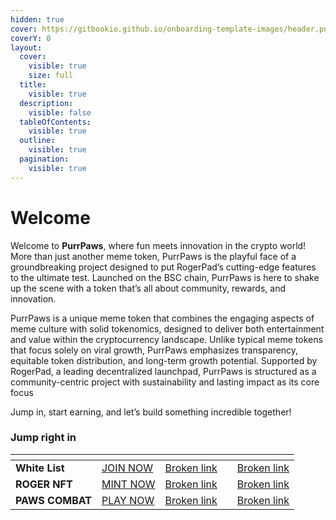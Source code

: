 ```yaml
---
hidden: true
cover: https://gitbookio.github.io/onboarding-template-images/header.png
coverY: 0
layout:
  cover:
    visible: true
    size: full
  title:
    visible: true
  description:
    visible: false
  tableOfContents:
    visible: true
  outline:
    visible: true
  pagination:
    visible: true
---
```


# Welcome

Welcome to **PurrPaws**, where fun meets innovation in the crypto world! More than just another meme token, PurrPaws is the playful face of a groundbreaking project designed to put RogerPad’s cutting-edge features to the ultimate test. Launched on the BSC chain, PurrPaws is here to shake up the scene with a token that’s all about community, rewards, and innovation.

PurrPaws is a unique meme token that combines the engaging aspects of meme culture with solid tokenomics, designed to deliver both entertainment and value within the cryptocurrency landscape. Unlike typical meme tokens that focus solely on viral growth, PurrPaws emphasizes transparency, equitable token distribution, and long-term growth potential. Supported by RogerPad, a leading decentralized launchpad, PurrPaws is structured as a community-centric project with sustainability and lasting impact as its core focus

Jump in, start earning, and let’s build something incredible together!

### Jump right in

<table data-view="cards"><thead><tr><th></th><th></th><th data-hidden data-card-cover data-type="files"></th><th data-hidden></th><th data-hidden data-card-target data-type="content-ref"></th></tr></thead><tbody><tr><td><strong>White List</strong></td><td><a href="https://t.me/rogerecosystem">JOIN NOW </a></td><td><a href="broken-reference">Broken link</a></td><td></td><td><a href="broken-reference">Broken link</a></td></tr><tr><td><strong>ROGER NFT</strong>  </td><td><a href="https://nft.rogerecosystem.com">MINT NOW </a></td><td><a href="broken-reference">Broken link</a></td><td></td><td><a href="broken-reference">Broken link</a></td></tr><tr><td><strong>PAWS COMBAT</strong>      </td><td><a href="https://t.me/PawsCombat_Bot/PurrPaws?startapp=kentId6973872076">PLAY NOW </a></td><td><a href="broken-reference">Broken link</a></td><td></td><td><a href="broken-reference">Broken link</a></td></tr></tbody></table>
